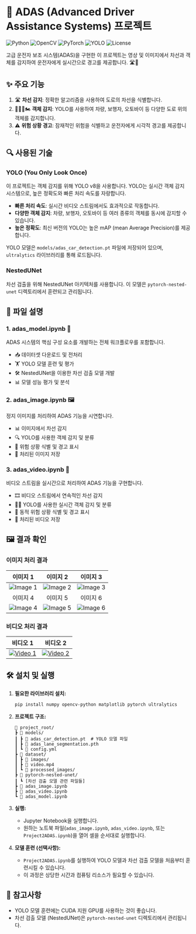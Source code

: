 # 🚗 ADAS (Advanced Driver Assistance Systems) 프로젝트
![Python](https://img.shields.io/badge/Python-3.7%2B-blue)
![OpenCV](https://img.shields.io/badge/OpenCV-4.5%2B-green)
![PyTorch](https://img.shields.io/badge/PyTorch-1.9%2B-red)
![YOLO](https://img.shields.io/badge/YOLO-v8-yellow)
![License](https://img.shields.io/badge/License-MIT-yellow)

고급 운전자 보조 시스템(ADAS)을 구현한 이 프로젝트는 영상 및 이미지에서 차선과 객체를 감지하여 운전자에게 실시간으로 경고를 제공합니다. 🛣️👀

## ✨ 주요 기능
1. 🛣️ **차선 감지**: 정확한 알고리즘을 사용하여 도로의 차선을 식별합니다.
2. 🚙👨‍🦯🏍️ **객체 감지**: YOLO를 사용하여 차량, 보행자, 오토바이 등 다양한 도로 위의 객체를 감지합니다.
3. ⚠️ **위험 상황 경고**: 잠재적인 위험을 식별하고 운전자에게 시각적 경고를 제공합니다.

## 🔍 사용된 기술
### YOLO (You Only Look Once)
이 프로젝트는 객체 감지를 위해 YOLO v8을 사용합니다. YOLO는 실시간 객체 감지 시스템으로, 높은 정확도와 빠른 처리 속도를 자랑합니다.
- **빠른 처리 속도**: 실시간 비디오 스트림에서도 효과적으로 작동합니다.
- **다양한 객체 감지**: 차량, 보행자, 오토바이 등 여러 종류의 객체를 동시에 감지할 수 있습니다.
- **높은 정확도**: 최신 버전의 YOLO는 높은 mAP (mean Average Precision)를 제공합니다.

YOLO 모델은 `models/adas_car_detection.pt` 파일에 저장되어 있으며, `ultralytics` 라이브러리를 통해 로드됩니다.

### NestedUNet
차선 검출을 위해 NestedUNet 아키텍처를 사용합니다. 이 모델은 `pytorch-nested-unet` 디렉토리에서 훈련되고 관리됩니다.

## 📁 파일 설명
### 1. adas_model.ipynb 🔧
ADAS 시스템의 핵심 구성 요소를 개발하는 전체 워크플로우를 포함합니다.
- 📥 데이터셋 다운로드 및 전처리
- 🏋️ YOLO 모델 훈련 및 평가
- 🛠️ NestedUNet을 이용한 차선 검출 모델 개발
- 📊 모델 성능 평가 및 분석
  
### 2. adas_image.ipynb 🖼️
정지 이미지를 처리하여 ADAS 기능을 시연합니다.
- 📊 이미지에서 차선 감지
- 🔍 YOLO를 사용한 객체 감지 및 분류
- 🚨 위험 상황 식별 및 경고 표시
- 💾 처리된 이미지 저장

### 3. adas_video.ipynb 🎥
비디오 스트림을 실시간으로 처리하여 ADAS 기능을 구현합니다.
- 🎞️ 비디오 스트림에서 연속적인 차선 감지
- 🏃‍♂️ YOLO를 사용한 실시간 객체 감지 및 분류
- 🚦 동적 위험 상황 식별 및 경고 표시
- 📼 처리된 비디오 저장

## 🖼️ 결과 확인
### 이미지 처리 결과
| 이미지 1 | 이미지 2 | 이미지 3 |
|:--------:|:--------:|:--------:|
| ![Image 1](https://github.com/user-attachments/assets/f85b6cef-d46e-49c2-8c5f-b4fb6b2c4dfb) | ![Image 2](https://github.com/user-attachments/assets/66e81e08-28e2-49ea-b2ab-c4b1273c33a3) | ![Image 3](https://github.com/user-attachments/assets/e8625275-c40d-4ac9-9273-ee964b4fa211) |
| 이미지 4 | 이미지 5 | 이미지 6 |
| ![Image 4](https://github.com/user-attachments/assets/b069b78f-6442-4163-9b43-02527eb72511) | ![Image 5](https://github.com/user-attachments/assets/8629dbca-de6d-4282-8153-c447c857b226) | ![Image 6](https://github.com/user-attachments/assets/e1d07141-b96f-4df0-a273-94e6fe5287c5) |
### 비디오 처리 결과
| 비디오 1 | 비디오 2 |
|:--------:|:--------:|
| [![Video 1](https://img.youtube.com/vi/8sZi3NrCKGw/0.jpg)](https://www.youtube.com/watch?v=8sZi3NrCKGw) | [![Video 2](https://img.youtube.com/vi/tgSD75RHLqw/0.jpg)](https://www.youtube.com/watch?v=tgSD75RHLqw) |

## 🛠️ 설치 및 실행
1. **필요한 라이브러리 설치:**
   ```bash
   pip install numpy opencv-python matplotlib pytorch ultralytics 
   ```

2. **프로젝트 구조:**
   ```
   📂 project_root/
   ┣ 📂 models/
   ┃ ┣ 📄 adas_car_detection.pt  # YOLO 모델 파일
   ┃ ┣ 📄 adas_lane_segmentation.pth
   ┃ ┗ 📄 config.yml
   ┣ 📂 dataset/
   ┃ ┣ 📂 images/
   ┃ ┣ 📄 video.mp4
   ┃ ┗ 📂 processed_images/
   ┣ 📂 pytorch-nested-unet/
   ┃ ┗ [차선 검출 모델 관련 파일들]
   ┣ 📓 adas_image.ipynb
   ┣ 📓 adas_video.ipynb
   ┗ 📓 adas_model.ipynb
   ```

3. **실행:**
   - Jupyter Notebook을 실행합니다.
   - 원하는 노트북 파일(`adas_image.ipynb`, `adas_video.ipynb`, 또는 `Project2ADAS.ipynb`)을 열어 셀을 순서대로 실행합니다.

4. **모델 훈련 (선택사항):**
   - `Project2ADAS.ipynb`를 실행하여 YOLO 모델과 차선 검출 모델을 처음부터 훈련시킬 수 있습니다.
   - 이 과정은 상당한 시간과 컴퓨팅 리소스가 필요할 수 있습니다.

## 📝 참고사항
- YOLO 모델 훈련에는 CUDA 지원 GPU를 사용하는 것이 좋습니다.
- 차선 검출 모델 (NestedUNet)은 `pytorch-nested-unet` 디렉토리에서 관리됩니다.
